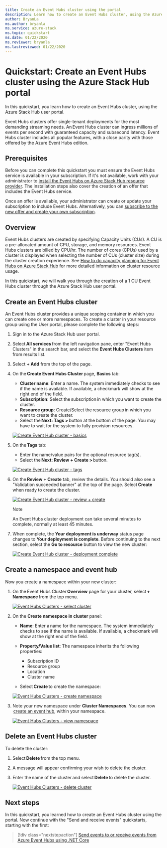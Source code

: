 ```yaml
---
title: Create an Event Hubs cluster using the portal
description: Learn how to create an Event Hubs cluster, using the Azure Stack Hub user portal. 
author: BryanLa
ms.author: bryanla
ms.service: azure-stack
ms.topic: quickstart
ms.date: 01/22/2020
ms.reviewer: bryanla
ms.lastreviewed: 01/22/2020
---
```


# Quickstart: Create an Event Hubs cluster using the Azure Stack Hub portal

In this quickstart, you learn how to create an Event Hubs cluster, using the Azure Stack Hub user portal. 

Event Hubs clusters offer single-tenant deployments for the most demanding streaming needs. An Event Hubs cluster can ingress millions of events per second with guaranteed capacity and subsecond latency. Event Hubs cluster includes all popular features, with a close parity with those offered by the Azure Event Hubs edition.

## Prerequisites

Before you can complete this quickstart you must ensure the Event Hubs service is available in your subscription. If it's not available, work with your administrator to [install the Event Hubs on Azure Stack Hub resource provider](../operator/event-hubs-rp-overview.md). The installation steps also cover the creation of an offer that includes the Event Hubs service. 

Once an offer is available, your administrator can create or update your subscription to include Event Hubs. Alternatively, you can [subscribe to the new offer and create your own subscription](azure-stack-subscribe-services.md).

## Overview

Event Hubs clusters are created by specifying Capacity Units (CUs). A CU is a pre-allocated amount of CPU, storage, and memory resources. Event Hubs clusters are billed by CPU/hr. The number of cores (CPUs) used by a cluster is displayed when selecting the number of CUs (cluster size) during the cluster creation experience. See [How to do capacity planning for Event Hubs on Azure Stack Hub](../operator/event-hubs-rp-capacity-planning.md) for more detailed information on cluster resource usage. 

In this quickstart, we will walk you through the creation of a 1 CU Event Hubs cluster through the Azure Stack Hub user portal. 

## Create an Event Hubs cluster

An Event Hubs cluster provides a unique scoping container in which you can create one or more namespaces. To create a cluster in your resource group using the User portal, please complete the following steps: 

1. Sign in to the Azure Stack Hub user portal.
2. Select **All services** from the left navigation pane, enter "Event Hubs Clusters" in the search bar, and select the **Event Hubs Clusters** item from results list.
3. Select **+ Add** from the top of the page.  
4. On the **Create Event Hubs Cluster** page, **Basics** tab:  
   - **Cluster name**: Enter a name. The system immediately checks to see if the name is available. If available, a checkmark will show at the right end of the field. 
   - **Subscription**: Select the subscription in which you want to create the cluster. 
   - **Resource group**: Create/Select the resource group in which you want to create the cluster. 
   - Select the **Next: Tags >** button at the bottom of the page. You may have to wait for the system to fully provision resources. 

   [![Create Event Hub cluster - basics](media/event-hubs-quickstart-cluster-portal/1-create-cluster-basics.png)](media/event-hubs-quickstart-cluster-portal/1-create-cluster-basics.png#lightbox)

5. On the **Tags** tab: 
   - Enter the name/value pairs for the optional resource tag(s).  
   - Select the **Next: Review + Create >** button. 

   [![Create Event Hub cluster - tags](media/event-hubs-quickstart-cluster-portal/2-create-cluster-tags.png)](media/event-hubs-quickstart-cluster-portal/2-create-cluster-tags.png#lightbox)

6. On the **Review + Create** tab, review the details. You should also see a "Validation succeeded banner" at the top of the page. Select **Create** when ready to create the cluster. 

   [![Create Event Hub cluster - review + create](media/event-hubs-quickstart-cluster-portal/3-create-cluster-review.png)](media/event-hubs-quickstart-cluster-portal/3-create-cluster-review.png#lightbox)

   >[!NOTE]
   > An Event Hubs cluster deployment can take several minutes to complete, normally at least 45 minutes.

7. When complete, the **Your deployment is underway** status page changes to **Your deployment is complete**. Before continuing to the next section, select the **Go to resource** button to view the new cluster:

   [![Create Event Hub cluster - deployment complete](media/event-hubs-quickstart-cluster-portal/4-deployment-complete.png)](media/event-hubs-quickstart-cluster-portal/4-deployment-complete.png#lightbox)


## Create a namespace and event hub

Now you create a namespace within your new cluster:

1. On the Event Hubs Cluster **Overview** page for your cluster, select **+ Namespace** from the top menu. 

   [![Event Hubs Clusters - select cluster](media/event-hubs-quickstart-cluster-portal/5-view-cluster.png)](media/event-hubs-quickstart-cluster-portal/5-view-cluster.png#lightbox)

2. On the **Create namespace in cluster** panel:

   - **Name**: Enter a name for the namespace. The system immediately checks to see if the name is available. If available, a checkmark will show at the right end of the field. 
   - **Property/Value list**: The namespace inherits the following properties: 
     - Subscription ID 
     - Resource group 
     - Location 
     - Cluster name 

   - Select **Create** to create the namespace:

   [![Event Hubs Clusters - create namespace](media/event-hubs-quickstart-cluster-portal/5-view-cluster-create-namespace.png)](media/event-hubs-quickstart-cluster-portal/5-view-cluster-create-namespace.png#lightbox)

3. Note your new namespace under **Cluster Namespaces**. You can now  [create an event hub](/azure/event-hubs/event-hubs-create#create-an-event-hub), within your namespace. 

   [![Event Hubs Clusters - view namespace](media/event-hubs-quickstart-cluster-portal/6-view-cluster-with-namespace.png)](media/event-hubs-quickstart-cluster-portal/6-view-cluster-with-namespace.png#lightbox)

## Delete an Event Hubs cluster

To delete the cluster:

1. Select **Delete** from the top menu.  
2. A message will appear confirming your wish to delete the cluster. 
3. Enter the name of the cluster and select **Delete** to delete the cluster. 

   [![Event Hubs Clusters - delete cluster](media/event-hubs-quickstart-cluster-portal/7-delete-cluster.png)](media/event-hubs-quickstart-cluster-portal/7-delete-cluster.png#lightbox)

## Next steps

In this quickstart, you learned how to create an Event Hubs cluster using the portal. Now continue with the "Send and receive events" quickstarts, starting with the first:  

> [!div class="nextstepaction"]
> [Send events to or receive events from Azure Event Hubs using .NET Core](/azure/event-hubs/event-hubs-dotnet-standard-getstarted-send)
